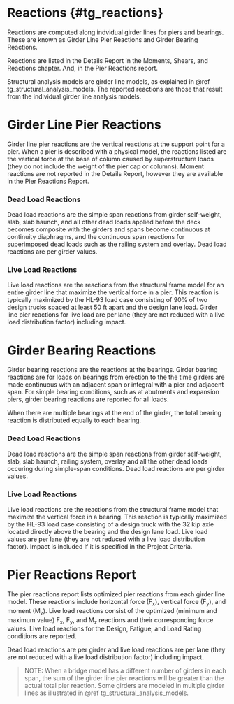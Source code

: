 Reactions {#tg_reactions}
======================================
Reactions are computed along indvidual girder lines for piers and bearings. These are known as Girder Line Pier Reactions and Girder Bearing Reactions. 

Reactions are listed in the Details Report in the Moments, Shears, and Reactions chapter. And, in the Pier Reactions report.

Structural analysis models are girder line models, as explained in @ref tg_structural_analysis_models. The reported reactions are those that result from the individual girder line analysis models.

Girder Line Pier Reactions
======================================
Girder line pier reactions are the vertical reactions at the support point for a pier. When a pier is described with a physical model, the reactions listed are the vertical force at the base of column caused by superstructure loads (they do not include the weight of the pier cap or columns). Moment reactions are not reported in the Details Report, however they are available in the Pier Reactions Report. 

### Dead Load Reactions
Dead load reactions are the simple span reactions from girder self-weight, slab, slab haunch, and all other dead loads applied before the deck becomes composite with the girders and spans become continuous at continuity diaphragms, and the continuous span reactions for superimposed dead loads such as the railing system and overlay. Dead load reactions are per girder values.

### Live Load Reactions
Live load reactions are the reactions from the structural frame model for an entire girder line that maximize the vertical force in a pier. This reaction is typically maximized by the HL-93 load case consisting of 90% of two design trucks spaced at least 50 ft apart and the design lane load. Girder line pier reactions for live load are per lane (they are not reduced with a live load distribution factor) including impact.

Girder Bearing Reactions
======================================
Girder bearing reactions are the reactions at the bearings. Girder bearing reactions are for loads on bearings from erection to the the time girders are made continuous with an adjacent span or integral with a pier and adjacent span. For simple bearing conditions, such as at abutments and expansion piers, girder bearing reactions are reported for all loads.

When there are multiple bearings at the end of the girder, the total bearing reaction is distributed equally to each bearing.

### Dead Load Reactions
Dead load reactions are the simple span reactions from girder self-weight, slab, slab haunch, railing system, overlay and all the other dead loads occuring during simple-span conditions. Dead load reactions are per girder values.

### Live Load Reactions
Live load reactions are the reactions from the structural frame model that maximize the vertical force in a bearing. This reaction is typically maximized by the HL-93 load case consisting of a design truck with the 32 kip axle located directly above the bearing and the design lane load. Live load values are per lane (they are not reduced with a live load distribution factor). Impact is included if it is specified in the Project Criteria.

Pier Reactions Report
======================================
The pier reactions report lists optimized pier reactions from each girder line model. These reactions include horizontal force (F<sub>x</sub>), vertical force (F<sub>y</sub>), and moment (M<sub>z</sub>). Live load reactions consist of the optimized (minimum and maximum value) F<sub>x</sub>, F<sub>y</sub>, and M<sub>z</sub> reactions and their corresponding force values. Live load reactions for the Design, Fatigue, and Load Rating conditions are reported.

Dead load reactions are per girder and live load reactions are per lane (they are not reduced with a live load distribution factor) including impact.

> NOTE: When a bridge model has a different number of girders in each span, the sum of the girder line pier reactions will be greater than the actual total pier reaction. Some girders are modeled in multiple girder lines as illustrated in @ref tg_structural_analysis_models.